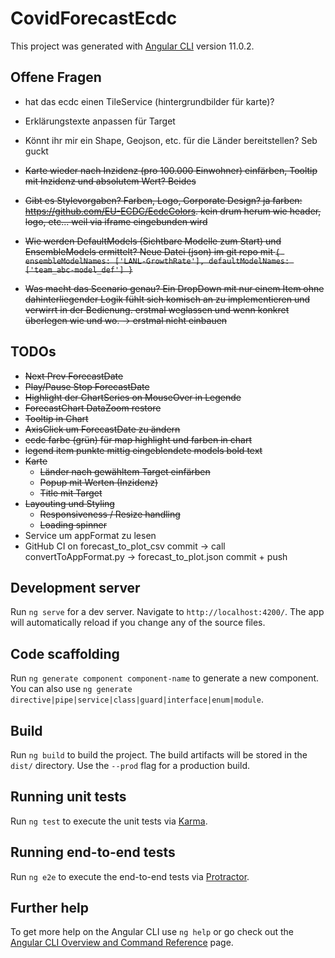 # CovidForecastEcdc

This project was generated with [Angular CLI](https://github.com/angular/angular-cli) version 11.0.2.

## Offene Fragen

- hat das ecdc einen TileService (hintergrundbilder für karte)?
- Erklärungstexte anpassen für Target

- Könnt ihr mir ein Shape, Geojson, etc. für die Länder bereitstellen? Seb guckt

- ~~Karte wieder nach Inzidenz (pro 100.000 Einwohner) einfärben, Tooltip mit Inzidenz und absolutem Wert? Beides~~
- ~~Gibt es Stylevorgaben? Farben, Logo, Corporate Design? ja farben: <https://github.com/EU-ECDC/EcdcColors>. kein drum herum wie header, logo, etc... weil via iframe eingebunden wird~~
- ~~Wie werden DefaultModels (Sichtbare Modelle zum Start) und EnsembleModels ermittelt? Neue Datei (json) im git repo mit `{
  ensembleModelNames: ['LANL-GrowthRate'],
  defaultModelNames: ['team_abc-model_def']
}`~~
- ~~Was macht das Scenario genau? Ein DropDown mit nur einem Item ohne dahinterliegender Logik fühlt sich komisch an zu implementieren und verwirrt in der Bedienung. erstmal weglassen und wenn konkret überlegen wie und wo. -> erstmal nicht einbauen~~

## TODOs

- ~~Next Prev ForecastDate~~
- ~~Play/Pause Stop ForecastDate~~
- ~~Highlight der ChartSeries on MouseOver in Legende~~
- ~~ForecastChart DataZoom restore~~
- ~~Tooltip in Chart~~
- ~~AxisClick um ForecastDate zu ändern~~
- ~~ecdc farbe (grün) für map highlight und farben in chart~~
- ~~legend item punkte mittig eingeblendete models bold text~~
- ~~Karte~~
  - ~~Länder nach gewähltem Target einfärben~~
  - ~~Popup mit Werten (Inzidenz)~~
  - ~~Title mit Target~~
- ~~Layouting und Styling~~
  - ~~Responsiveness / Resize handling~~
  - ~~Loading spinner~~
- Service um appFormat zu lesen
- GitHub CI on forecast_to_plot_csv commit -> call convertToAppFormat.py -> forecast_to_plot.json commit + push

## Development server

Run `ng serve` for a dev server. Navigate to `http://localhost:4200/`. The app will automatically reload if you change any of the source files.

## Code scaffolding

Run `ng generate component component-name` to generate a new component. You can also use `ng generate directive|pipe|service|class|guard|interface|enum|module`.

## Build

Run `ng build` to build the project. The build artifacts will be stored in the `dist/` directory. Use the `--prod` flag for a production build.

## Running unit tests

Run `ng test` to execute the unit tests via [Karma](https://karma-runner.github.io).

## Running end-to-end tests

Run `ng e2e` to execute the end-to-end tests via [Protractor](http://www.protractortest.org/).

## Further help

To get more help on the Angular CLI use `ng help` or go check out the [Angular CLI Overview and Command Reference](https://angular.io/cli) page.
